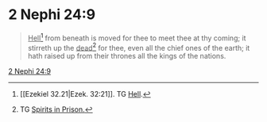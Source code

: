 # 2 Nephi 24:9

> <u>Hell</u>[^a] from beneath is moved for thee to meet thee at thy coming; it stirreth up the <u>dead</u>[^b] for thee, even all the chief ones of the earth; it hath raised up from their thrones all the kings of the nations.

[2 Nephi 24:9](https://www.churchofjesuschrist.org/study/scriptures/bofm/2-ne/24?lang=eng&id=p9#p9)


[^a]: [[Ezekiel 32.21|Ezek. 32:21]]. TG [Hell](https://www.churchofjesuschrist.org/study/scriptures/tg/hell?lang=eng).
[^b]: TG [Spirits in Prison.](https://www.churchofjesuschrist.org/study/scriptures/tg/spirits-in-prison?lang=eng)
